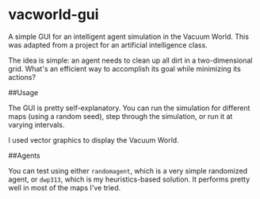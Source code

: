 vacworld-gui
============

A simple GUI for an intelligent agent simulation in the Vacuum World. This was adapted from a project for an artificial intelligence class.

The idea is simple: an agent needs to clean up all dirt in a two-dimensional grid. What's an efficient way to accomplish its goal while minimizing its actions?

##Usage

The GUI is pretty self-explanatory. You can run the simulation for different maps (using a random seed), step through the simulation, or run it at varying intervals.

I used vector graphics to display the Vacuum World.

##Agents

You can test using either `randomagent`, which is a very simple randomized agent, or `dwp313`, which is my heuristics-based solution. It performs pretty well in most of the maps I've tried.
